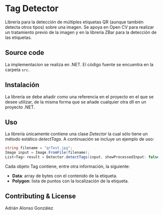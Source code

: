 Tag Detector
=========================
Librería para la detección de múltiples etiquetas QR (aunque también detecta otros tipos) sobre una imagen. Se apoya en Open CV para realizar un tratamiento previo de la imagen y en la librería ZBar para la detección de las etiquetas.

## Source code

La implementacion se realiza en .NET. El código fuente se encuentra en la carpeta `src`.

## Instalación

La librería se debe añadir como una referencia en el proyecto en el que se desee utilizar, de la misma forma que se añade cualquier otra dll en un proyecto .NET.

## Uso

La librería únicamente contiene una clase _Detector_ la cual sólo tiene un método estático _detectTags_. A continuación se incluye un ejemplo de uso:

```cs
string filename = "qrTest.jpg";
Image input = Image.FromFile(filename);
List<Tag> result = Detector.detectTags(input, showProcessedInput: false);
```

Cada objeto Tag contiene, entre otra información, la siguiente:
* __Data__: array de bytes con el contenido de la etiqueta.
* __Polygon__: lista de puntos con la localización de la etiqueta.

## Contributing & License

Adrián Alonso González